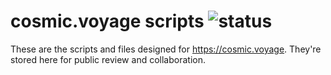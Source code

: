 # cosmic.voyage scripts ![status](https://travis-ci.com/jamestomasino/cosmic.svg?branch=master)

These are the scripts and files designed for https://cosmic.voyage. They're stored here for public review and collaboration.
